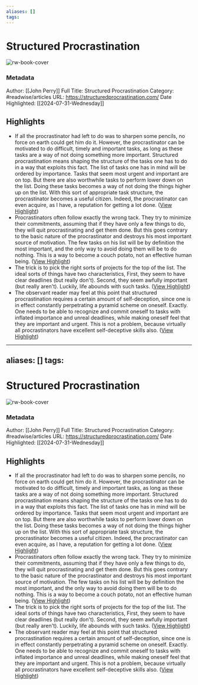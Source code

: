 ```yaml
---
aliases: []
tags:
---
```

# Structured Procrastination

![rw-book-cover](http://www.structuredprocrastination.com/favicon.ico)
### Metadata
Author: [[John Perry]]
Full Title: Structured Procrastination
Category: #readwise/articles
URL: https://structuredprocrastination.com/
Date Highlighted: [[2024-07-31-Wednesday]]

## Highlights
- If all the procrastinator had left to do was to sharpen some pencils, no force on earth could get him do it. However, the procrastinator can be motivated to do difficult, timely and important tasks, as long as these tasks are a way of not doing something more important.
  Structured procrastination means shaping the structure of the tasks one has to do in a way that exploits this fact. The list of tasks one has in mind will be ordered by importance. Tasks that seem most urgent and important are on top. But there are also worthwhile tasks to perform lower down on the list. Doing these tasks becomes a way of not doing the things higher up on the list. With this sort of appropriate task structure, the procrastinator becomes a useful citizen. Indeed, the procrastinator can even acquire, as I have, a reputation for getting a lot done. ([View Highlight](https://read.readwise.io/read/01j44m66xngqp1ds42c1r2j0am))
- Procrastinators often follow exactly the wrong tack. They try to minimize their commitments, assuming that if they have only a few things to do, they will quit procrastinating and get them done. But this goes contrary to the basic nature of the procrastinator and destroys his most important source of motivation. The few tasks on his list will be by definition the most important, and the only way to avoid doing them will be to do nothing. This is a way to become a couch potato, not an effective human being. ([View Highlight](https://read.readwise.io/read/01j44mc63sd5ntvde1zd1ffgpx))
- The trick is to pick the right sorts of projects for the top of the list. The ideal sorts of things have two characteristics, First, they seem to have clear deadlines (but really don't). Second, they seem awfully important (but really aren't). Luckily, life abounds with such tasks. ([View Highlight](https://read.readwise.io/read/01j44mcq9zjg5p294ffwc2djqg))
- The observant reader may feel at this point that structured procrastination requires a certain amount of self-deception, since one is in effect constantly perpetrating a pyramid scheme on oneself. Exactly. One needs to be able to recognize and commit oneself to tasks with inflated importance and unreal deadlines, while making oneself feel that they are important and urgent. This is not a problem, because virtually all procrastinators have excellent self-deceptive skills also. ([View Highlight](https://read.readwise.io/read/01j44mdfyz52jzdq83ttne8bzk))
---
aliases: []
tags:
---
# Structured Procrastination

![rw-book-cover](http://www.structuredprocrastination.com/favicon.ico)
### Metadata
Author: [[John Perry]]
Full Title: Structured Procrastination
Category: #readwise/articles
URL: https://structuredprocrastination.com/
Date Highlighted: [[2024-07-31-Wednesday]]

## Highlights
- If all the procrastinator had left to do was to sharpen some pencils, no force on earth could get him do it. However, the procrastinator can be motivated to do difficult, timely and important tasks, as long as these tasks are a way of not doing something more important.
  Structured procrastination means shaping the structure of the tasks one has to do in a way that exploits this fact. The list of tasks one has in mind will be ordered by importance. Tasks that seem most urgent and important are on top. But there are also worthwhile tasks to perform lower down on the list. Doing these tasks becomes a way of not doing the things higher up on the list. With this sort of appropriate task structure, the procrastinator becomes a useful citizen. Indeed, the procrastinator can even acquire, as I have, a reputation for getting a lot done. ([View Highlight](https://read.readwise.io/read/01j44m66xngqp1ds42c1r2j0am))
- Procrastinators often follow exactly the wrong tack. They try to minimize their commitments, assuming that if they have only a few things to do, they will quit procrastinating and get them done. But this goes contrary to the basic nature of the procrastinator and destroys his most important source of motivation. The few tasks on his list will be by definition the most important, and the only way to avoid doing them will be to do nothing. This is a way to become a couch potato, not an effective human being. ([View Highlight](https://read.readwise.io/read/01j44mc63sd5ntvde1zd1ffgpx))
- The trick is to pick the right sorts of projects for the top of the list. The ideal sorts of things have two characteristics, First, they seem to have clear deadlines (but really don't). Second, they seem awfully important (but really aren't). Luckily, life abounds with such tasks. ([View Highlight](https://read.readwise.io/read/01j44mcq9zjg5p294ffwc2djqg))
- The observant reader may feel at this point that structured procrastination requires a certain amount of self-deception, since one is in effect constantly perpetrating a pyramid scheme on oneself. Exactly. One needs to be able to recognize and commit oneself to tasks with inflated importance and unreal deadlines, while making oneself feel that they are important and urgent. This is not a problem, because virtually all procrastinators have excellent self-deceptive skills also. ([View Highlight](https://read.readwise.io/read/01j44mdfyz52jzdq83ttne8bzk))

